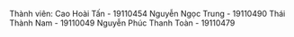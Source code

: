Thành viên:
Cao Hoài Tấn 			- 19110454
Nguyễn Ngọc Trung 		- 19110490
Thái Thành Nam 		- 19110049
Nguyễn Phúc Thanh Toàn 	- 19110479


